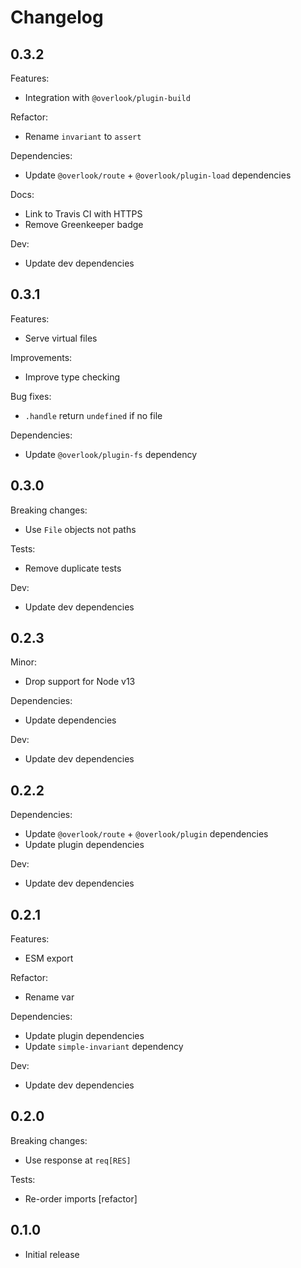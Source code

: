 # Changelog

## 0.3.2

Features:

* Integration with `@overlook/plugin-build`

Refactor:

* Rename `invariant` to `assert`

Dependencies:

* Update `@overlook/route` + `@overlook/plugin-load` dependencies

Docs:

* Link to Travis CI with HTTPS
* Remove Greenkeeper badge

Dev:

* Update dev dependencies

## 0.3.1

Features:

* Serve virtual files

Improvements:

* Improve type checking

Bug fixes:

* `.handle` return `undefined` if no file

Dependencies:

* Update `@overlook/plugin-fs` dependency

## 0.3.0

Breaking changes:

* Use `File` objects not paths

Tests:

* Remove duplicate tests

Dev:

* Update dev dependencies

## 0.2.3

Minor:

* Drop support for Node v13

Dependencies:

* Update dependencies

Dev:

* Update dev dependencies

## 0.2.2

Dependencies:

* Update `@overlook/route` + `@overlook/plugin` dependencies
* Update plugin dependencies

Dev:

* Update dev dependencies

## 0.2.1

Features:

* ESM export

Refactor:

* Rename var

Dependencies:

* Update plugin dependencies
* Update `simple-invariant` dependency

Dev:

* Update dev dependencies

## 0.2.0

Breaking changes:

* Use response at `req[RES]`

Tests:

* Re-order imports [refactor]

## 0.1.0

* Initial release
